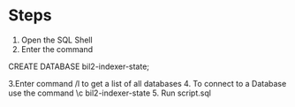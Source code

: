 # Steps
1.  Open the SQL Shell
2.  Enter the command

CREATE DATABASE bil2-indexer-state;

3.Enter command /l to get a list of all databases
4. To connect to a Database use the command \c bil2-indexer-state
5. Run script.sql